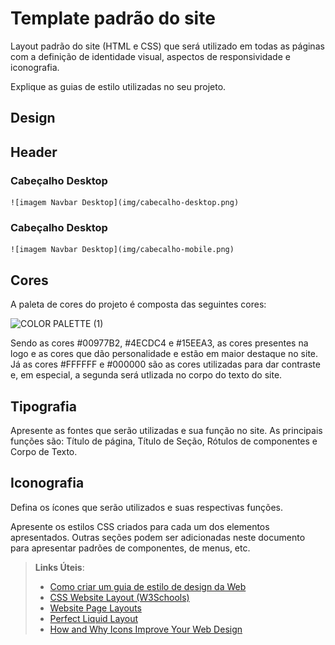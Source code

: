 # Template padrão do site

Layout padrão do site (HTML e CSS) que será utilizado em todas as páginas com a definição de identidade visual, aspectos de responsividade e iconografia.

Explique as guias de estilo utilizadas no seu projeto.

## Design

## Header
### Cabeçalho Desktop
    ![imagem Navbar Desktop](img/cabecalho-desktop.png)
### Cabeçalho Desktop
    ![imagem Navbar Desktop](img/cabecalho-mobile.png)



## Cores

A paleta de cores do projeto é composta das seguintes cores:

![COLOR PALETTE (1)](https://user-images.githubusercontent.com/116188910/236004081-c197b787-c1d4-450d-8051-196e3966c5b1.png)

Sendo as cores #00977B2, #4ECDC4 e #15EEA3, as cores presentes na logo e as cores que dão personalidade e estão em maior destaque no site. Já as cores #FFFFFF e #000000 são as cores utilizadas para dar contraste e, em especial, a segunda será utlizada no corpo do texto do site.

## Tipografia

Apresente as fontes que serão utilizadas e sua função no site. As principais funções são: Título de página, Título de Seção, Rótulos de componentes e Corpo de Texto.


## Iconografia

Defina os ícones que serão utilizados e suas respectivas funções.

Apresente os estilos CSS criados para cada um dos elementos apresentados.
Outras seções podem ser adicionadas neste documento para apresentar padrões de componentes, de menus, etc.


> **Links Úteis**:
>
> -  [Como criar um guia de estilo de design da Web](https://edrodrigues.com.br/blog/como-criar-um-guia-de-estilo-de-design-da-web/#)
> - [CSS Website Layout (W3Schools)](https://www.w3schools.com/css/css_website_layout.asp)
> - [Website Page Layouts](http://www.cellbiol.com/bioinformatics_web_development/chapter-3-your-first-web-page-learning-html-and-css/website-page-layouts/)
> - [Perfect Liquid Layout](https://matthewjamestaylor.com/perfect-liquid-layouts)
> - [How and Why Icons Improve Your Web Design](https://usabilla.com/blog/how-and-why-icons-improve-you-web-design/)
